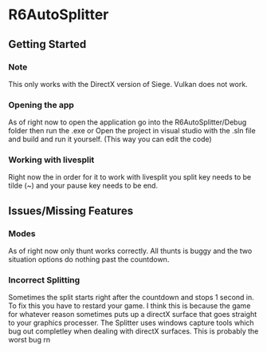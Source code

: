 # R6AutoSplitter


## Getting Started

### Note
This only works with the DirectX version of Siege. Vulkan does not work. 

### Opening the app
As of right now to open the application go into the R6AutoSplitter/Debug folder then run the .exe 
or
Open the project in visual studio with the .sln file and build and run it yourself. (This way you can edit the code)

### Working with livesplit
Right now the in order for it to work with livesplit you split key needs to be tilde (~) and your pause key needs to be end. 


## Issues/Missing Features

### Modes
As of right now only thunt works correctly. All thunts is buggy and the two situation options do nothing past the countdown.

### Incorrect Splitting
Sometimes the split starts right after the countdown and stops 1 second in. To fix this you have to restard your game. I think this is because the game for whatever reason sometimes puts up a directX surface that goes straight to your graphics processer. The Splitter uses windows capture tools which bug out completley when dealing with directX surfaces. This is probably the worst bug rn
